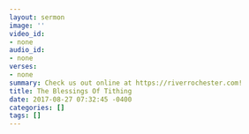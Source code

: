 ```yaml
---
layout: sermon
image: ''
video_id:
- none
audio_id:
- none
verses:
- none
summary: Check us out online at https://riverrochester.com!
title: The Blessings Of Tithing
date: 2017-08-27 07:32:45 -0400
categories: []
tags: []
---
```

